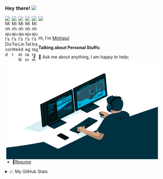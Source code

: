 ### Hey there! <img src="https://media.giphy.com/media/hvRJCLFzcasrR4ia7z/giphy.gif" width="25px">
<a href="https://discord.gg/mQ5XJme">
  <img align="left" alt="Minhajul's Discord" width="22px" src="https://cdn.jsdelivr.net/npm/simple-icons@v3/icons/discord.svg" />
</a>
<a href="https://twitter.com/c0sm0s0">
  <img align="left" alt="Minhajul's Twitter" width="22px" src="https://cdn.jsdelivr.net/npm/simple-icons@v3/icons/twitter.svg" />
</a>
<a href="https://www.linkedin.com/in/minhajulhossain/">
  <img align="left" alt="Minhajul's LinkdeIN" width="22px" src="https://cdn.jsdelivr.net/npm/simple-icons@v3/icons/linkedin.svg" />
</a>
<a href="https://t.me/c0sm0s0">
  <img align="left" alt="Minhajul's Telegram" width="22px" src="https://cdn.jsdelivr.net/npm/simple-icons@v3/icons/telegram.svg" />
</a>
<a href="https://www.instagram.com/hackriter/">
  <img align="left" alt="Minhajul's Instagram" width="22px" src="https://cdn.jsdelivr.net/npm/simple-icons@v3/icons/instagram.svg" />
</a>

![](https://visitor-badge.glitch.me/badge?page_id=c0sm0void.c0sm0void)

<br />

Hi, I'm [Minhajul](https://www.linkedin.com/in/minhajulhossain/)

  <img align="right" alt="GIF" src="https://github.com/c0sm0void/c0sm0void/blob/master/code.gif?raw=true" width="500" height="320" />
  
**Talking about Personal Stuffs:**

- 💬 Ask me about anything, I am happy to help;
- 📝[Resume]()

<details>
<summary>📈 My GitHub Stats</summary>

<p align="center"> <img src="https://github-readme-stats.vercel.app/api?username=c0sm0void&show_icons=true&theme=gotham" alt="c0sm0void" />

</details>
